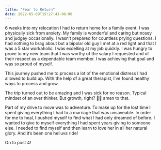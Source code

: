 ```yaml
---
title: "Fear to Return"
date: 2022-05-09T19:27:41-06:00
---
```


6 weeks into my relocation I had to return home for a family event. I was physically sick from anxiety. My family is wonderful and caring but nosey and judgey occasionally. I wasn’t prepared for countless prying questions. I had nothing to brag about but a bipolar old guy I met at a red light and that I was a 5 star workaholic. I was excelling at my job quickly. I was hungry to prove to my new team that I was worthy of the salary I requested and of their respect as a dependable team member. I was achieving that goal and was so proud of myself. 

This journey pushed me to process a lot of the emotional distress I had allowed to build up. With the help of a great therapist, I’ve found healthy ways to process and grow. 

The trip turned out to be amazing and I was sick for no reason. Typical mindset of an over thinker. But growth, right? 🙌🏼 amen to that. 

Part of my drive to move was to adventure. To make up for the lost time I spent giving everything I had to a marriage that was unsaveable. In order for me to heal, I pushed myself to find what I had only dreamed of before. I wanted to give to myself everything I had spent years giving to someone else. I needed to find myself and then learn to love her in all her natural glory. And it’s been one helluva ride! 

On to post 4! 
